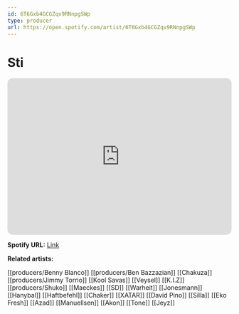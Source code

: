 ```yaml
---
id: 6T6Gxb4GCGZqv9RNnpgSWp
type: producer
url: https://open.spotify.com/artist/6T6Gxb4GCGZqv9RNnpgSWp
---
```

# Sti

<iframe style="border-radius:12px" src="https://open.spotify.com/embed/artist/6T6Gxb4GCGZqv9RNnpgSWp" width="100%" height="352" frameBorder="0" allowfullscreen="" allow="autoplay; clipboard-write; encrypted-media; fullscreen; picture-in-picture" loading="lazy"></iframe>

**Spotify URL:** [Link](https://open.spotify.com/artist/6T6Gxb4GCGZqv9RNnpgSWp)

**Related artists:**

[[producers/Benny Blanco]]
[[producers/Ben Bazzazian]]
[[Chakuza]]
[[producers/Jimmy Torrio]]
[[Kool Savas]]
[[Veysel]]
[[K.I.Z]]
[[producers/Shuko]]
[[Maeckes]]
[[SD]]
[[Warheit]]
[[Jonesmann]]
[[Hanybal]]
[[Haftbefehl]]
[[Chaker]]
[[XATAR]]
[[David Pino]]
[[Silla]]
[[Eko Fresh]]
[[Azad]]
[[Manuellsen]]
[[Akon]]
[[Tone]]
[[Jeyz]]
